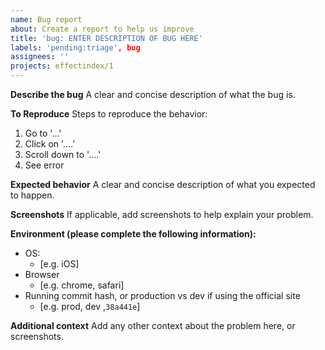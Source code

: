 ```yaml
---
name: Bug report
about: Create a report to help us improve
title: 'bug: ENTER DESCRIPTION OF BUG HERE'
labels: 'pending:triage', bug
assignees: ''
projects: effectindex/1
---
```


**Describe the bug**
A clear and concise description of what the bug is.

**To Reproduce**
Steps to reproduce the behavior:
1. Go to '...'
2. Click on '....'
3. Scroll down to '....'
4. See error

**Expected behavior**
A clear and concise description of what you expected to happen.

**Screenshots**
If applicable, add screenshots to help explain your problem.

**Environment (please complete the following information):**
 - OS:
    - [e.g. iOS]
 - Browser
    - [e.g. chrome, safari]
 - Running commit hash, or production vs dev if using the official site
    - [e.g. prod, dev ,`38a441e`]

**Additional context**
Add any other context about the problem here, or screenshots.
